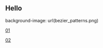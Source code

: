 <link rel="stylesheet" type="text/css" href="style.css"></link>

## Hello  
  
  
background-image: url(bezier_patterns.png)
  
  
[01](post_01.md)  

[02](post_02.md)
